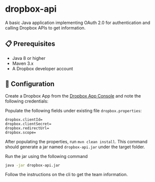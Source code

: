 # dropbox-api
A basic Java application implementing OAuth 2.0 for authentication and calling Dropbox APIs to get information.


## 📋 Prerequisites
- Java 8 or higher
- Maven 3.x
- A Dropbox developer account

## 🔐 Configuration
Create a Dropbox App from the [Dropbox App Console](https://www.dropbox.com/developers/apps) and note the following credentials:


Populate the following fields under existing file `dropbox.properties`:

```properties
dropbox.clientId=
dropbox.clientSecret=
dropbox.redirectUrl=
dropbox.scope=
```

After populating the properties, run `mvn clean install`. This command should generate a jar named `dropbox-api.jar` under the target folder.

Run the jar using the following command

```bash
java -jar dropbox-api.jar
```

Follow the instructions on the cli to get the team information.